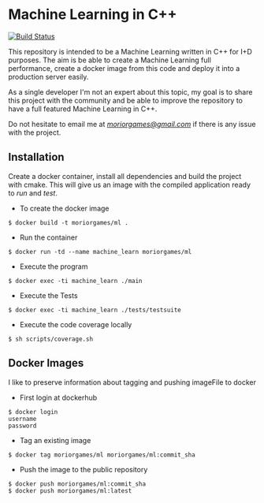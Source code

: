 Machine Learning in C++
=======================

[![Build Status](https://travis-ci.org/moriorgames/machine-learning.svg?branch=add-travis-ci)](https://travis-ci.org/moriorgames/machine-learning)

This repository is intended to be a Machine Learning written in C++ for I+D purposes.
The aim is be able to create a Machine Learning full performance, create a docker image from this code and deploy it into a production server easily.

As a single developer I'm not an expert about this topic, my goal is to share this project with the community and be able to improve the repository to have a full featured Machine Learning in C++.

Do not hesitate to email me at *moriorgames@gmail.com* if there is any issue with the project. 

## Installation

Create a docker container, install all dependencies and build the project with cmake.
This will give us an image with the compiled application ready to *run* and *test*.

* To create the docker image
```
$ docker build -t moriorgames/ml .
```

* Run the container
```
$ docker run -td --name machine_learn moriorgames/ml
```

* Execute the program
```
$ docker exec -ti machine_learn ./main
```

* Execute the Tests
```
$ docker exec -ti machine_learn ./tests/testsuite
```

* Execute the code coverage locally
```
$ sh scripts/coverage.sh
```

## Docker Images

I like to preserve information about tagging and pushing imageFile to docker

* First login at dockerhub
```
$ docker login
username
password
```

* Tag an existing image
```
$ docker tag moriorgames/ml moriorgames/ml:commit_sha
```

* Push the image to the public repository
```
$ docker push moriorgames/ml:commit_sha
$ docker push moriorgames/ml:latest
```
